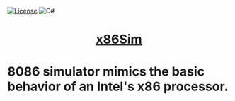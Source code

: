 [![License](https://img.shields.io/github/license/Toqelle/x86Sim.svg?style=for-the-badge)](https://github.com/Toqelle/x86Sim)
<img alt="C#" src="https://img.shields.io/badge/Made%20with-c%23-%23239120.svg?style=for-the-badge&logo=c-sharp&logoColor=white"/>
<h1 align="center">
  <a href="https://github.com/Toqelle/x86Sim">
    x86Sim
  </a>
 <h1>
8086 simulator mimics the basic behavior of an Intel's x86 processor.
